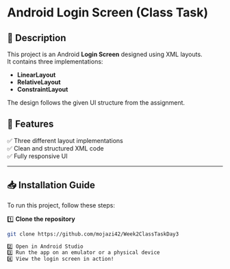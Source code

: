 # Android Login Screen (Class Task)

## 📝 Description
This project is an Android **Login Screen** designed using XML layouts.  
It contains three implementations:
- **LinearLayout**
- **RelativeLayout**
- **ConstraintLayout**

The design follows the given UI structure from the assignment.

## 📌 Features
✅ Three different layout implementations  
✅ Clean and structured XML code  
✅ Fully responsive UI  

---

## 📥 Installation Guide
To run this project, follow these steps:

1️⃣ **Clone the repository**
   ```sh
   git clone https://github.com/mojazi42/Week2ClassTaskDay3

2️⃣ Open in Android Studio
3️⃣ Run the app on an emulator or a physical device
4️⃣ View the login screen in action!


